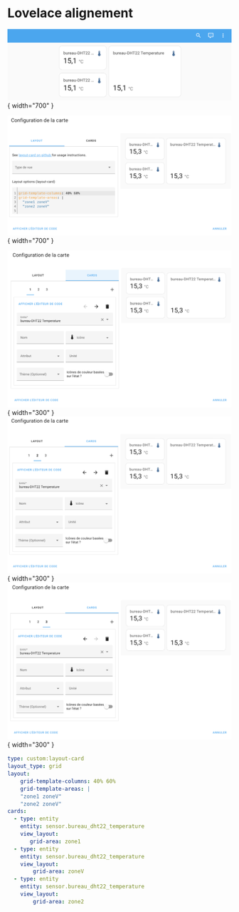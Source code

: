 # Lovelace alignement

![](Images/Lovelace-alignement/2023-03-04_15-48-30.png){ width="700" }

![](Images/Lovelace-alignement/2023-03-04_15-53-56.png){ width="700" }

![](Images/Lovelace-alignement/2023-03-04_15-54-08.png){ width="300" }
![](Images/Lovelace-alignement/2023-03-04_15-54-16.png){ width="300" }
![](Images/Lovelace-alignement/2023-03-04_15-54-25.png){ width="300" }

``` yaml
type: custom:layout-card
layout_type: grid
layout:
    grid-template-columns: 40% 60%
    grid-template-areas: |
    "zone1 zoneV"
    "zone2 zoneV"
cards:
  - type: entity
    entity: sensor.bureau_dht22_temperature
    view_layout:
       grid-area: zone1
  - type: entity
    entity: sensor.bureau_dht22_temperature
    view_layout:
        grid-area: zoneV
  - type: entity
    entity: sensor.bureau_dht22_temperature
    view_layout:
        grid-area: zone2

```